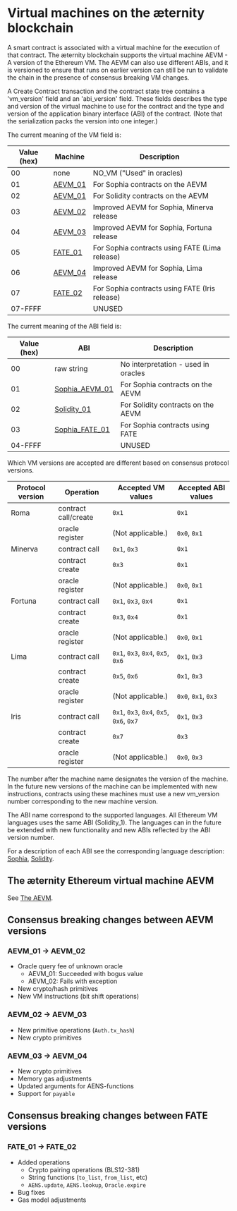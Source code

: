 # Virtual machines on the æternity blockchain

A smart contract is associated with a virtual machine for the execution of that
contract. The æternity blockchain supports the virtual machine AEVM - A version
of the Ethereum VM. The AEVM can also use different ABIs, and it is versioned to
ensure that runs on earlier version can still be run to validate the chain in
the presence of consensus breaking VM changes.

A Create Contract transaction and the contract state tree contains a
'vm_version' field and an 'abi_version' field. These fields describes the type
and version of the virtual machine to use for the contract and the type and
version of the application binary interface (ABI) of the contract. (Note that
the serialization packs the version into one integer.)

The current meaning of the VM field is:

| Value (hex) | Machine            | Description                                    |
|-------------|--------------------|------------------------------------------------|
|          00 | none               | NO_VM ("Used" in oracles)                      |
|          01 | [AEVM_01](aevm.md) | For Sophia contracts on the AEVM               |
|          02 | [AEVM_01](aevm.md) | For Solidity contracts on the AEVM             |
|          03 | [AEVM_02](aevm.md) | Improved AEVM for Sophia, Minerva release      |
|          04 | [AEVM_03](aevm.md) | Improved AEVM for Sophia, Fortuna release      |
|          05 | [FATE_01](fate.md) | For Sophia contracts using FATE (Lima release) |
|          06 | [AEVM_04](aevm.md) | Improved AEVM for Sophia, Lima release         |
|          07 | [FATE_02](fate.md) | For Sophia contracts using FATE (Iris release) |
|     07-FFFF |                    | UNUSED                                         |

The current meaning of the ABI field is:

| Value (hex) | ABI                                            | Description                         |
|-------------|------------------------------------------------|-------------------------------------|
|          00 | raw string                                     | No interpretation - used in oracles |
|          01 | [Sophia_AEVM_01](aevm.md#the-sophia_aevm_01-abi) | For Sophia contracts on the AEVM    |
|          02 | [Solidity_01](solidity.md#the-solidity_01-abi) | For Solidity contracts on the AEVM  |
|          03 | [Sophia_FATE_01](fate.md)                      | For Sophia contracts using FATE     |
|     04-FFFF |                                                | UNUSED                              |

Which VM versions are accepted are different based on consensus protocol versions.

| Protocol version | Operation            | Accepted VM values                       | Accepted ABI values |
|------------------|----------------------|------------------------------------------|---------------------|
| Roma             | contract call/create | `0x1`                                    | `0x1`               |
|                  | oracle register      | (Not applicable.)                        | `0x0`, `0x1`        |
| Minerva          | contract call        | `0x1`, `0x3`                             | `0x1`               |
|                  | contract create      | `0x3`                                    | `0x1`               |
|                  | oracle register      | (Not applicable.)                        | `0x0`, `0x1`        |
| Fortuna          | contract call        | `0x1`, `0x3`, `0x4`                      | `0x1`               |
|                  | contract create      | `0x3`, `0x4`                             | `0x1`               |
|                  | oracle register      | (Not applicable.)                        | `0x0`, `0x1`        |
| Lima             | contract call        | `0x1`, `0x3`, `0x4`, `0x5`, `0x6`        | `0x1`, `0x3`        |
|                  | contract create      | `0x5`, `0x6`                             | `0x1`, `0x3`        |
|                  | oracle register      | (Not applicable.)                        | `0x0`, `0x1`, `0x3` |
| Iris             | contract call        | `0x1`, `0x3`, `0x4`, `0x5`, `0x6`, `0x7` | `0x1`, `0x3`        |
|                  | contract create      | `0x7`                                    | `0x3`               |
|                  | oracle register      | (Not applicable.)                        | `0x0`, `0x3`        |

The number after the machine name designates the version of the machine.
In the future new versions of the machine can be implemented with new instructions,
contracts using these machines must use a new vm_version number corresponding
to the new machine version.

The ABI name correspond to the supported languages. All Ethereum VM languages
uses the same ABI (Solidity_1). The languages can in the future be extended
with new functionality and new ABIs reflected by the ABI version number.

For a description of each ABI see the corresponding language description:
[Sophia](https://github.com/aeternity/aesophia),
[Solidity](solidity.md).

## The æternity Ethereum virtual machine AEVM
See [The AEVM](./aevm.md).

## Consensus breaking changes between AEVM versions
### AEVM_01 -> AEVM_02
* Oracle query fee of unknown oracle
  * AEVM_01: Succeeded with bogus value
  * AEVM_02: Fails with exception
* New crypto/hash primitives
* New VM instructions (bit shift operations)

### AEVM_02 -> AEVM_03
* New primitive operations (`Auth.tx_hash`)
* New crypto primitives

### AEVM_03 -> AEVM_04
* New crypto primitives
* Memory gas adjustments
* Updated arguments for AENS-functions
* Support for `payable`

## Consensus breaking changes between FATE versions
### FATE_01 -> FATE_02
* Added operations
  * Crypto pairing operations (BLS12-381)
  * String functions (`to_list`, `from_list`, etc)
  * `AENS.update`, `AENS.lookup`, `Oracle.expire`
* Bug fixes
* Gas model adjustments
